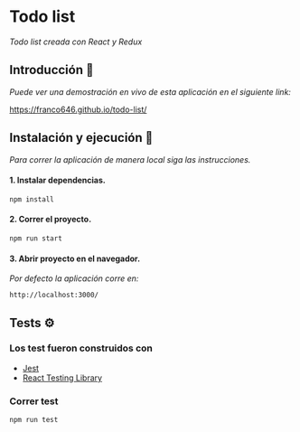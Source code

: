 # Todo list
_Todo list creada con React y Redux_

## Introducción 🚀

_Puede ver una demostración en vivo de esta aplicación en el siguiente link:_

https://franco646.github.io/todo-list/

## Instalación y ejecución 🔧

_Para correr la aplicación de manera local siga las instrucciones._

#### 1. Instalar dependencias.

```
npm install
```

#### 2. Correr el proyecto.

```
npm run start
```

#### 3. Abrir proyecto en el navegador.

_Por defecto la aplicación corre en:_

```
http://localhost:3000/
```

## Tests ⚙️

### Los test fueron construidos con

- [Jest](https://jestjs.io/)
- [React Testing Library](https://testing-library.com/)

### Correr test

```
npm run test
```
